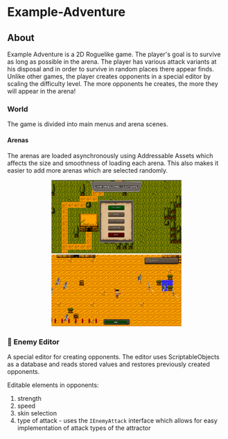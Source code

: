 # Example-Adventure

## About
Example Adventure is a 2D Roguelike game. The player's goal is to survive as long as possible in the arena. The player has various attack variants at his disposal and in order to survive in random places there appear finds. Unlike other games, the player creates opponents in a special editor by scaling the difficulty level. The more opponents he creates, the more they will appear in the arena!

### World
The game is divided into main menus and arena scenes.

#### Arenas

The arenas are loaded asynchronously using Addressable Assets which affects the size and smoothness of loading each arena. 
This also makes it easier to add more arenas which are selected randomly.

<p align="center">
  <img src="Visual_Readme/Screenshot 2024-03-20 20-52-19.png" alt="Main Menu" width="300"/>
  <img src="Visual_Readme/Screenshot 2024-03-20 20-53-11.png" alt="Arena Example" width="300"/>
</p>


### :zombie: Enemy Editor 
A special editor for creating opponents. The editor uses ScriptableObjects as a database and reads stored values and restores previously created opponents. 

Editable elements in opponents:
1. strength
2. speed
3. skin selection
4. type of attack - uses the `IEnemyAttack`  interface which allows for easy implementation of attack types of the attractor 
